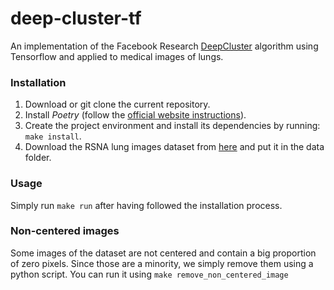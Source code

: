 # deep-cluster-tf

An implementation of the Facebook Research [DeepCluster](https://github.com/facebookresearch/deepcluster) algorithm
using Tensorflow and applied to medical images of lungs.

### Installation

1. Download or git clone the current repository.
2. Install _Poetry_ (follow the [official website instructions](https://python-poetry.org/docs/#installation)).
3. Create the project environment and install its dependencies by running: `make install`.
4. Download the RSNA lung images dataset from [here](https://www.kaggle.com/c/rsna-pneumonia-detection-challenge/data)
   and put it in the data folder.

### Usage

Simply run `make run` after having followed the installation process.

### Non-centered images

Some images of the dataset are not centered and contain a big proportion of zero pixels. Since those are a minority, we
simply remove them using a python script. You can run it using `make remove_non_centered_image`